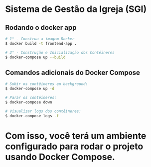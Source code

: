 # Sistema de Gestão da Igreja (SGI)

## Rodando o docker app
```bash
# 1° - Construa a imagem Docker
$ docker build -t frontend-app .

# 2° - Construção e Inicialização dos Contêineres
$ docker-compose up --build
```

## Comandos adicionais do Docker Compose

```bash
# Subir os contêineres em background:
$ docker-compose up -d

# Parar os contêineres:
$ docker-compose down

# Visualizar logs dos contêineres:
$ docker-compose logs -f

```

# Com isso, você terá um ambiente configurado para rodar o projeto usando Docker Compose.

